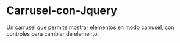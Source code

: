 # Carrusel-con-Jquery
Un carrusel que permite mostrar elementos en modo carrusel, con controles para cambiar de elemento.
